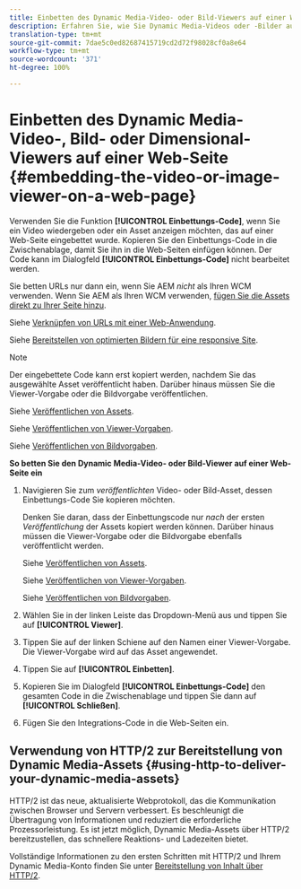 ```yaml
---
title: Einbetten des Dynamic Media-Video- oder Bild-Viewers auf einer Web-Seite
description: Erfahren Sie, wie Sie Dynamic Media-Videos oder -Bilder auf einer Web-Seite einbetten.
translation-type: tm+mt
source-git-commit: 7dae5c0ed82687415719cd2d72f98028cf0a8e64
workflow-type: tm+mt
source-wordcount: '371'
ht-degree: 100%

---
```



# Einbetten des Dynamic Media-Video-, Bild- oder Dimensional-Viewers auf einer Web-Seite {#embedding-the-video-or-image-viewer-on-a-web-page}

Verwenden Sie die Funktion **[!UICONTROL Einbettungs-Code]**, wenn Sie ein Video wiedergeben oder ein Asset anzeigen möchten, das auf einer Web-Seite eingebettet wurde. Kopieren Sie den Einbettungs-Code in die Zwischenablage, damit Sie ihn in die Web-Seiten einfügen können. Der Code kann im Dialogfeld **[!UICONTROL Einbettungs-Code]** nicht bearbeitet werden.

Sie betten URLs nur dann ein, wenn Sie AEM _nicht_ als Ihren WCM verwenden. Wenn Sie AEM als Ihren WCM verwenden, [fügen Sie die Assets direkt zu Ihrer Seite hinzu](adding-dynamic-media-assets-to-pages.md).

Siehe [Verknüpfen von URLs mit einer Web-Anwendung](linking-urls-to-yourwebapplication.md).

Siehe [Bereitstellen von optimierten Bildern für eine responsive Site](responsive-site.md).

>[!NOTE]
>
>Der eingebettete Code kann erst kopiert werden, nachdem Sie das ausgewählte Asset veröffentlicht haben. Darüber hinaus müssen Sie die Viewer-Vorgabe oder die Bildvorgabe veröffentlichen.
>
>Siehe [Veröffentlichen von Assets](publishing-dynamicmedia-assets.md).
>
>Siehe [Veröffentlichen von Viewer-Vorgaben](managing-viewer-presets.md#publishing-viewer-presets).
>
>Siehe [Veröffentlichen von Bildvorgaben](managing-image-presets.md#publishing-image-presets).

**So betten Sie den Dynamic Media-Video- oder Bild-Viewer auf einer Web-Seite ein**

1. Navigieren Sie zum *veröffentlichten* Video- oder Bild-Asset, dessen Einbettungs-Code Sie kopieren möchten.

   Denken Sie daran, dass der Einbettungscode nur *nach* der ersten *Veröffentlichung* der Assets kopiert werden können. Darüber hinaus müssen die Viewer-Vorgabe oder die Bildvorgabe ebenfalls veröffentlicht werden.

   Siehe [Veröffentlichen von Assets](publishing-dynamicmedia-assets.md).

   Siehe [Veröffentlichen von Viewer-Vorgaben](managing-viewer-presets.md#publishing-viewer-presets).

   Siehe [Veröffentlichen von Bildvorgaben](managing-image-presets.md#publishing-image-presets).

1. Wählen Sie in der linken Leiste das Dropdown-Menü aus und tippen Sie auf **[!UICONTROL Viewer]**.
1. Tippen Sie auf der linken Schiene auf den Namen einer Viewer-Vorgabe. Die Viewer-Vorgabe wird auf das Asset angewendet.
1. Tippen Sie auf **[!UICONTROL Einbetten]**.
1. Kopieren Sie im Dialogfeld **[!UICONTROL Einbettungs-Code]** den gesamten Code in die Zwischenablage und tippen Sie dann auf **[!UICONTROL Schließen]**.
1. Fügen Sie den Integrations-Code in die Web-Seiten ein.

## Verwendung von HTTP/2 zur Bereitstellung von Dynamic Media-Assets {#using-http-to-deliver-your-dynamic-media-assets}

HTTP/2 ist das neue, aktualisierte Webprotokoll, das die Kommunikation zwischen Browser und Servern verbessert. Es beschleunigt die Übertragung von Informationen und reduziert die erforderliche Prozessorleistung. Es ist jetzt möglich, Dynamic Media-Assets über HTTP/2 bereitzustellen, das schnellere Reaktions- und Ladezeiten bietet.

Vollständige Informationen zu den ersten Schritten mit HTTP/2 und Ihrem Dynamic Media-Konto finden Sie unter [Bereitstellung von Inhalt über HTTP/2](http2faq.md).
